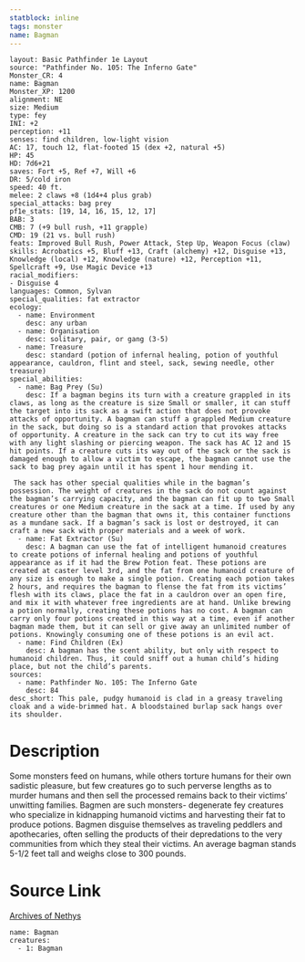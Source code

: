 ```yaml
---
statblock: inline
tags: monster
name: Bagman
---
```

```statblock
layout: Basic Pathfinder 1e Layout
source: "Pathfinder No. 105: The Inferno Gate"
Monster_CR: 4
name: Bagman
Monster_XP: 1200
alignment: NE
size: Medium
type: fey
INI: +2
perception: +11
senses: find children, low-light vision
AC: 17, touch 12, flat-footed 15 (dex +2, natural +5)
HP: 45
HD: 7d6+21
saves: Fort +5, Ref +7, Will +6
DR: 5/cold iron
speed: 40 ft.
melee: 2 claws +8 (1d4+4 plus grab)
special_attacks: bag prey
pf1e_stats: [19, 14, 16, 15, 12, 17]
BAB: 3
CMB: 7 (+9 bull rush, +11 grapple)
CMD: 19 (21 vs. bull rush)
feats: Improved Bull Rush, Power Attack, Step Up, Weapon Focus (claw)
skills: Acrobatics +5, Bluff +13, Craft (alchemy) +12, Disguise +13, Knowledge (local) +12, Knowledge (nature) +12, Perception +11, Spellcraft +9, Use Magic Device +13
racial_modifiers:
- Disguise 4
languages: Common, Sylvan
special_qualities: fat extractor
ecology:
  - name: Environment
    desc: any urban
  - name: Organisation
    desc: solitary, pair, or gang (3-5)
  - name: Treasure
    desc: standard (potion of infernal healing, potion of youthful appearance, cauldron, flint and steel, sack, sewing needle, other treasure)
special_abilities:
  - name: Bag Prey (Su)
    desc: If a bagman begins its turn with a creature grappled in its claws, as long as the creature is size Small or smaller, it can stuff the target into its sack as a swift action that does not provoke attacks of opportunity. A bagman can stuff a grappled Medium creature in the sack, but doing so is a standard action that provokes attacks of opportunity. A creature in the sack can try to cut its way free with any light slashing or piercing weapon. The sack has AC 12 and 15 hit points. If a creature cuts its way out of the sack or the sack is damaged enough to allow a victim to escape, the bagman cannot use the sack to bag prey again until it has spent 1 hour mending it.

 The sack has other special qualities while in the bagman’s possession. The weight of creatures in the sack do not count against the bagman’s carrying capacity, and the bagman can fit up to two Small creatures or one Medium creature in the sack at a time. If used by any creature other than the bagman that owns it, this container functions as a mundane sack. If a bagman’s sack is lost or destroyed, it can craft a new sack with proper materials and a week of work.
  - name: Fat Extractor (Su)
    desc: A bagman can use the fat of intelligent humanoid creatures to create potions of infernal healing and potions of youthful appearance as if it had the Brew Potion feat. These potions are created at caster level 3rd, and the fat from one humanoid creature of any size is enough to make a single potion. Creating each potion takes 2 hours, and requires the bagman to flense the fat from its victims’ flesh with its claws, place the fat in a cauldron over an open fire, and mix it with whatever free ingredients are at hand. Unlike brewing a potion normally, creating these potions has no cost. A bagman can carry only four potions created in this way at a time, even if another bagman made them, but it can sell or give away an unlimited number of potions. Knowingly consuming one of these potions is an evil act.
  - name: Find Children (Ex)
    desc: A bagman has the scent ability, but only with respect to humanoid children. Thus, it could sniff out a human child’s hiding place, but not the child’s parents.
sources:
  - name: Pathfinder No. 105: The Inferno Gate
    desc: 84
desc_short: This pale, pudgy humanoid is clad in a greasy traveling cloak and a wide-brimmed hat. A bloodstained burlap sack hangs over its shoulder.
```
# Description
Some monsters feed on humans, while others torture humans for their own sadistic pleasure, but few creatures go to such perverse lengths as to murder humans and then sell the processed remains back to their victims’ unwitting families. Bagmen are such monsters- degenerate fey creatures who specialize in kidnapping humanoid victims and harvesting their fat to produce potions. Bagmen disguise themselves as traveling peddlers and apothecaries, often selling the products of their depredations to the very communities from which they steal their victims. An average bagman stands 5-1/2 feet tall and weighs close to 300 pounds.
# Source Link
[Archives of Nethys](https://aonprd.com/MonsterDisplay.aspx?ItemName=Bagman)
```encounter-table
name: Bagman
creatures:
  - 1: Bagman
```
